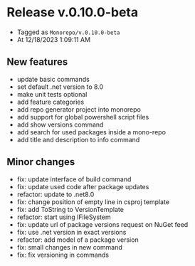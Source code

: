 # Release v.0.10.0-beta

- Tagged as `Monorepo/v.0.10.0-beta`
- At 12/18/2023 1:09:11 AM

## New features

- update basic commands
- set default .net version to 8.0
- make unit tests optional
- add feature categories
- add repo generator project into monorepo
- add support for global powershell script files
- add show versions command
- add search for used packages inside a mono-repo
- add title and description to info command

## Minor changes

- fix: update interface of build command
- fix: update used code after package updates
- refactor: update to .net8.0
- fix: change position of empty line in csproj template
- fix: add ToString to VersionTemplate
- refactor: start using IFileSystem
- fix: update url of package versions request on NuGet feed
- fix: use .net version in exact versions
- refactor: add model of a package version
- fix: small changes in new command
- fix: fix versioning in commands
